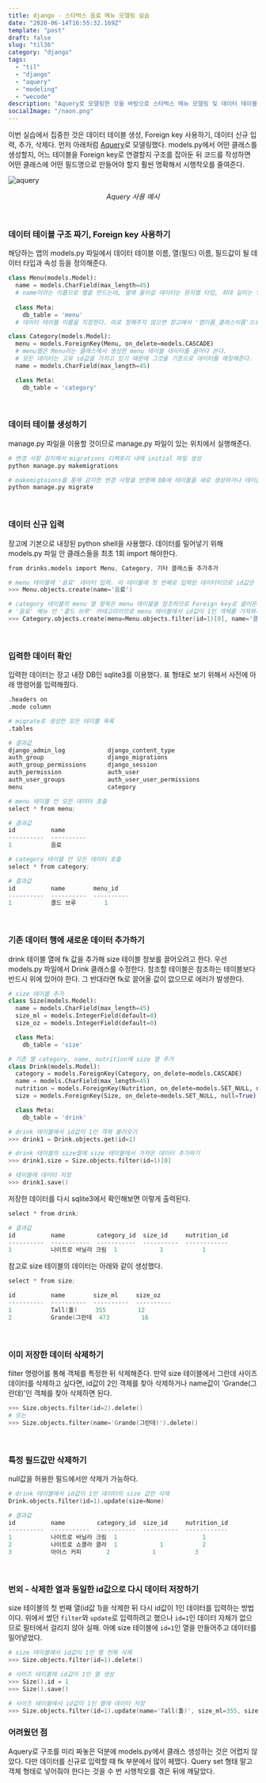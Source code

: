 ```yaml
---
title: django - 스타벅스 음료 메뉴 모델링 실습
date: "2020-06-14T16:55:32.169Z"
template: "post"
draft: false
slug: "til36"
category: "django"
tags:
  - "til"
  - "django"
  - "aquery"
  - "modeling"
  - "wecode"
description: "Aquery로 모델링한 것을 바탕으로 스타벅스 메뉴 모델링 및 데이터 테이블 생성하기 실습"
socialImage: "/naon.png"
---
```


이번 실습에서 집중한 것은 데이터 테이블 생성, Foreign key 사용하기, 데이터 신규 입력, 추가, 삭제다.
먼저 아래처럼 [Aquery](https://aquerytool.com/)로 모델링했다. models.py에서 어떤 클래스를 생성할지, 어느 테이블을 Foreign key로 연결할지 구조를 잡아둔 뒤 코드를 작성하면 어떤 클래스에 어떤 필드명으로 만들어야 할지 훨씬 명확해서 시행착오를 줄여준다.

![aquery](/media/aquery-sb.png)
*<center>Aquery 사용 예시</center>*

<br>

### 데이터 테이블 구조 짜기, Foreign key 사용하기
해당하는 앱의 models.py 파일에서 데이터 테이블 이름, 열(필드) 이름, 필드값이 될 데이터 타입과 속성 등을 정의해준다.

```python
class Menu(models.Model):
  name = models.CharField(max_length=45)
  # name이라는 이름으로 열을 만드는데, 열에 들어갈 데이터는 문자열 타입, 최대 길이는 영문자 기준 45자라는 뜻이다.
  
  class Meta:
    db_table = 'menu'
  # 데이터 테이블 이름을 지정한다. 따로 정해주지 않으면 장고에서 '앱이름_클래스이름'으로 만든다.

class Category(models.Model):
  menu = models.ForeignKey(Menu, on_delete=models.CASCADE)
  # menu열은 Menu라는 클래스에서 생성한 menu 테이블 데이터를 끌어다 쓴다.
  # 모든 데이터는 고유 id값을 가지고 있기 때문에 그것을 기준으로 데이터를 매칭해준다.
  name = models.CharField(max_length=45)

  class Meta:
    db_table = 'category'
```

<br>

### 데이터 테이블 생성하기
manage.py 파일을 이용할 것이므로 manage.py 파일이 있는 위치에서 실행해준다.

```python
# 변경 사항 감지해서 migrations 디렉토리 내에 initial 파일 생성
python manage.py makemigrations

# makemigtaions를 통해 감지한 변경 사항을 반영해 DB에 테이블을 새로 생성하거나 테이블 이름, 열 이름 등을 변경함
python manage.py migrate
```

<br>

### 데이터 신규 입력
장고에 기본으로 내장된 python shell을 사용했다. 데이터를 밀어넣기 위해 models.py 파일 안 클래스들을 최초 1회 import 해야한다.

```s
from drinks.models import Menu, Category, 기타 클래스들 추가추가

# menu 테이블에 '음료' 데이터 입력. 이 테이블에 첫 번째로 입력된 데이터이므로 id값은 1이 된다.
>>> Menu.objects.create(name='음료')

# category 테이블의 menu 열 항목은 menu 테이블을 참조하므로 Foreign key로 끌어온다.
# '음료' 메뉴 안 '콜드 브루' 카테고리이므로 menu 테이블에서 id값이 1인 객체를 가져와서 menu 열에 할당해준다.
>>> Category.objects.create(menu=Menu.objects.filter(id=1)[0], name='콜드 브루')
```

<br>

### 입력한 데이터 확인
입력한 데이터는 장고 내장 DB인 sqlite3를 이용했다. 표 형태로 보기 위해서 사전에 아래 명령어를 입력해줬다.

```s
.headers on
.mode column
```

```s
# migrate로 생성한 모든 테이블 목록
.tables

# 결과값
django_admin_log            django_content_type
auth_group                  django_migrations
auth_group_permissions      django_session
auth_permission             auth_user
auth_user_groups            auth_user_user_permissions
menu                        category
```

```s
# menu 테이블 안 모든 데이터 호출
select * from menu;

# 결과값
id          name
----------  ----------
1           음료
```

```s
# category 테이블 안 모든 데이터 호출
select * from category;

# 결과값
id          name        menu_id
----------  ----------  ----------
1           콜드 브루        1
```

<br>

### 기존 데이터 행에 새로운 데이터 추가하기
drink 테이블 열에 fk 값을 추가해 size 테이블 정보를 끌어오려고 한다. 우선 models.py 파일에서 Drink 클래스를 수정한다. 참조할 테이블은 참조하는 테이블보다 반드시 위에 있어야 한다. 그 반대라면 fk로 끌어올 값이 없으므로 에러가 발생한다.

```python
# size 테이블 추가
class Size(models.Model):
  name = models.CharField(max_length=45)
  size_ml = models.IntegerField(default=0)
  size_oz = models.IntegerField(default=0)

  class Meta:
    db_table = 'size'

# 기존 열 category, name, nutrition에 size 열 추가
class Drink(models.Model):
  category = models.ForeignKey(Category, on_delete=models.CASCADE)
  name = models.CharField(max_length=45)
  nutrition = models.ForeignKey(Nutrition, on_delete=models.SET_NULL, null=True)
  size = models.ForeignKey(Size, on_delete=models.SET_NULL, null=True)

  class Meta:
    db_table = 'drink'
```

```s
# drink 테이블에서 id값이 1인 객체 불러오기
>>> drink1 = Drink.objects.get(id=1)

# drink 테이블의 size열에 size 테이블에서 가져온 데이터 추가하기
>>> drink1.size = Size.objects.filter(id=1)[0]

# 테이블에 데이터 저장
>>> drink1.save()
```

저장한 데이터를 다시 sqlite3에서 확인해보면 이렇게 출력된다.

```s
select * from drink;

# 결과값
id          name         category_id  size_id     nutrition_id
----------  -----------  -----------  ----------  ------------
1           나이트로 바닐라 크림  1            1           1
```

참고로 size 테이블의 데이터는 아래와 같이 생성했다.

```s
select * from size;

id          name        size_ml     size_oz
----------  ----------  ----------  ----------
1           Tall(톨)     355         12
2           Grande(그란데  473         16
```

<br>

### 이미 저장한 데이터 삭제하기
filter 명령어를 통해 객체를 특정한 뒤 삭제해준다. 만약 size 테이블에서 그란데 사이즈 데이터를 삭제하고 싶다면, id값이 2인 객체를 찾아 삭제하거나 name값이 'Grande(그란데)'인 객체를 찾아 삭제하면 된다.

```s
>>> Size.objects.filter(id=2).delete()
# 또는
>>> Size.objects.filter(name='Grande(그란데)').delete()
```

<br>

### 특정 필드값만 삭제하기
null값을 허용한 필드에서만 삭제가 가능하다.

```s
# drink 테이블에서 id값이 1인 데이터의 size 값만 삭제
Drink.objects.filter(id=1).update(size=None)

# 결과값
id          name         category_id  size_id     nutrition_id
----------  -----------  -----------  ----------  ------------
1           나이트로 바닐라 크림  1                        1
2           나이트로 쇼콜라 클라  1            1           2
3           아이스 커피       2            1           3
```

<br>

### 번외 - 삭제한 열과 동일한 id값으로 다시 데이터 저장하기
size 테이블의 첫 번째 열(id값 1)을 삭제한 뒤 다시 id값이 1인 데이터를 입력하는 방법이다. 위에서 썼던 `filter`와 `update`로 입력하려고 했으나 `id=1`인 데이터 자체가 없으므로 필터에서 걸리지 않아 실패. 아예 size 테이블에 `id=1`인 열을 만들어주고 데이터를 밀어넣었다.

```s
# size 테이블에서 id값이 1인 열 전체 삭제
>>> Size.objects.filter(id=1).delete()

# 사이즈 테이블에 id값이 1인 열 생성
>>> Size().id = 1
>>> Size().save()

# 사이즈 테이블에서 id값이 1인 열에 데이터 저장
>>> Size.objects.filter(id=1).update(name='Tall(톨)', size_ml=355, size_oz=12)
```

### 어려웠던 점
Aquery로 구조를 미리 짜놓은 덕분에 models.py에서 클래스 생성하는 것은 어렵지 않았다. 다만 데이터를 신규로 입력할 때 fk 부분에서 많이 헤맸다. Query set 형태 말고 객체 형태로 넣어줘야 한다는 것을 수 번 시행착오를 겪은 뒤에 깨달았다.